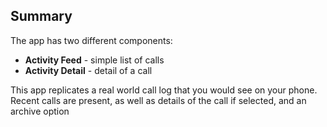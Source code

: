 ## Summary

The app has two different components:
- **Activity Feed** - simple list of calls
- **Activity Detail** - detail of a call

This app replicates a real world call log that you would see on your phone. 
Recent calls are present, as well as details of the call if selected, and an archive option
